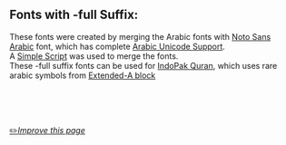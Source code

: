 ## Fonts with -full Suffix:
These fonts were created by merging the Arabic fonts with [Noto Sans Arabic](https://www.google.com/get/noto/#sans-arab) font, which has complete [Arabic Unicode Support](https://en.wikipedia.org/wiki/Arabic_script_in_Unicode).<br>
A [Simple Script](https://superuser.com/a/1594984/1200777) was used to merge the fonts.<br>
These -full suffix fonts can be used for [IndoPak Quran](https://cdn.jsdelivr.net/gh/fawazahmed0/quran-api@1/editions/ara-quranindopakuni.json), which uses rare arabic symbols from [Extended-A block](https://www.unicode.org/charts/PDF/U08A0.pdf)

<br>
<br>
<br>

[:pencil2:*Improve this page*](https://github.com/fawazahmed0/quran-api/edit/1/fontfull.md)
